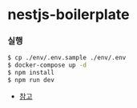 # nestjs-boilerplate

### 실행

```bash
$ cp ./env/.env.sample ./env/.env
$ docker-compose up -d
$ npm install
$ npm run dev
```

-   [참고](https://github.com/mung9/nestjs-boilerplate)
